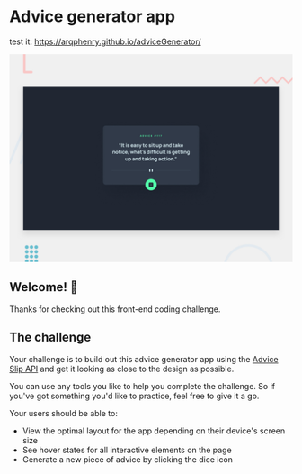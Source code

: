 # Advice generator app
test it: https://arqphenry.github.io/adviceGenerator/

![Design preview for the Advice generator app coding challenge](./design/desktop-preview.jpg)

## Welcome! 👋

Thanks for checking out this front-end coding challenge.

## The challenge

Your challenge is to build out this advice generator app using the [Advice Slip API](https://api.adviceslip.com) and get it looking as close to the design as possible.

You can use any tools you like to help you complete the challenge. So if you've got something you'd like to practice, feel free to give it a go.

Your users should be able to:

- View the optimal layout for the app depending on their device's screen size
- See hover states for all interactive elements on the page
- Generate a new piece of advice by clicking the dice icon
